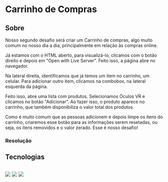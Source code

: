 # Carrinho de Compras
## Sobre
<p> Nosso segundo desafio será criar um Carrinho de compras, algo muito comum no nosso dia a dia, principalmente em relação às compras online.

Já estamos com o HTML aberto, para visualizá-lo, clicamos com o botão direito e depois em "Open with Live Server". Feito isso, a página abre no navegador.

Na lateral direita, identificamos que já temos um item no carrinho, um celular. Para adicionar outro item, clicamos na combobox, na lateral esquerda da página.

Feito isso, abre uma lista com produtos. Selecionamos Óculos VR e clicamos no botão "Adicionar". Ao fazer isso, o produto aparece no carrinho, que também disponibiliza o valor total dos produtos.

Como é muito comum que as pessoas adicionem e depois limpe os itens do carrinho, criaremos esse botão para as informações serem resetadas, ou seja, os itens removidos e o valor zerado. Esse é nosso desafio!</p>

### Resolução


<h2> Tecnologias <h2>
<div>
  <img src="https://img.shields.io/badge/HTML-239120?style=for-the-badge&logo=html5&logoColor=white">
  <img src="https://img.shields.io/badge/CSS-239120?&style=for-the-badge&logo=css3&logoColor=white">
  <img src="https://img.shields.io/badge/JavaScript-F7DF1E?style=for-the-badge&logo=javascript&logoColor=black">
</div>